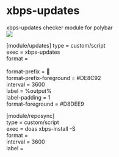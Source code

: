 # xbps-updates
xbps-updates checker module for polybar <br>
<img src="https://raw.githubusercontent.com/siduck76/xbps-updates/master/dd_001.png">

[module/updates]
type = custom/script<br>
exec = xbps-updates<br>
format = <label><br><br>
format-prefix = 󰳡<br>
format-prefix-foreground = #DE8C92<br>
interval = 3600 <br>
label = %output% <br>
label-padding = 1<br>
format-foreground = #D8DEE9  <br>   

[module/reposync]<br>
type = custom/script<br>
exec = doas xbps-install -S<br>
format =<br>
interval = 3600 <br>
label = <br>
